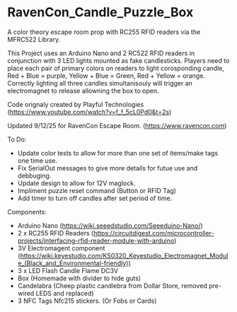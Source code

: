 # RavenCon_Candle_Puzzle_Box
A color theory escape room prop with RC255 RFID readers via the MFRC522 Library.

This Project uses an Arduino Nano and 2 RC522 RFID readers in conjunction with 3 LED lights mounted as fake candlesticks.
Players need to place each pair of primary colors on readers to light corosponding candle, Red + Blue = purple, Yellow + Blue = Green, Red + Yellow = orange.
Correctly lighting all three candles simultanisouly will trigger an electromagnet to release allowning the box to open.

Code orignaly created by Playful Technologies (https://www.youtube.com/watch?v=f_f_5cL0Pd0&t=2s)

Updated 9/12/25 for RavenCon Escape Room. (https://www.ravencon.com)

To Do:
  * Update color tests to allow for more than one set of items/make tags one time use.
  * Fix SerialOut messages to give more details for futue use and debbuging.
  * Update design to allow for 12V maglock.
  * Impliment puzzle reset command (Button or RFID Tag)
  * Add timer to turn off candles after set period of time.

Components:
  * Arduino Nano (https://wiki.seeedstudio.com/Seeeduino-Nano/)
  * 2 x RC255 RFID Readers (https://circuitdigest.com/microcontroller-projects/interfacing-rfid-reader-module-with-arduino)
  * 3V Electromagent component (https://wiki.keyestudio.com/KS0320_Keyestudio_Electromagnet_Module_(Black_and_Environmental-friendly))
  * 3 x LED Flash Candle Flame DC3V
  * Box (Homemade with divider to hide guts)
  * Candelabra (Cheep plastic candlebra from Dollar Store, removed pre-wired LEDS and replaced)
  * 3 NFC Tags Nfc215 stickers. (Or Fobs or Cards)
